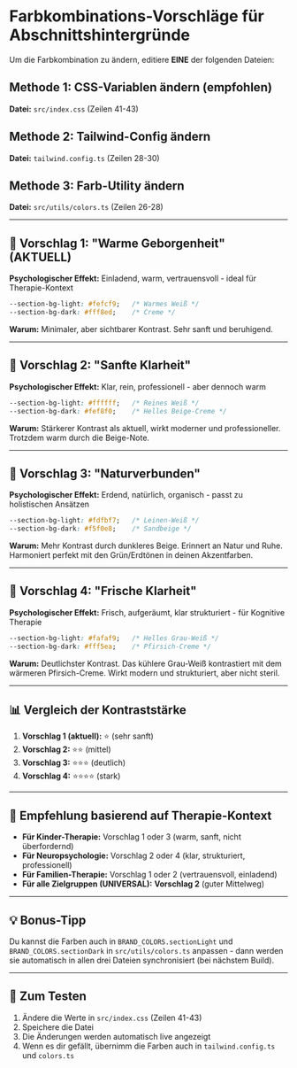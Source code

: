 # Farbkombinations-Vorschläge für Abschnittshintergründe

Um die Farbkombination zu ändern, editiere **EINE** der folgenden Dateien:

## Methode 1: CSS-Variablen ändern (empfohlen)
**Datei:** `src/index.css` (Zeilen 41-43)

## Methode 2: Tailwind-Config ändern  
**Datei:** `tailwind.config.ts` (Zeilen 28-30)

## Methode 3: Farb-Utility ändern
**Datei:** `src/utils/colors.ts` (Zeilen 26-28)

---

## 🎨 Vorschlag 1: "Warme Geborgenheit" (AKTUELL)
**Psychologischer Effekt:** Einladend, warm, vertrauensvoll - ideal für Therapie-Kontext

```css
--section-bg-light: #fefcf9;   /* Warmes Weiß */
--section-bg-dark: #fff8ed;    /* Creme */
```

**Warum:** Minimaler, aber sichtbarer Kontrast. Sehr sanft und beruhigend.

---

## 🎨 Vorschlag 2: "Sanfte Klarheit"
**Psychologischer Effekt:** Klar, rein, professionell - aber dennoch warm

```css
--section-bg-light: #ffffff;   /* Reines Weiß */
--section-bg-dark: #fef8f0;    /* Helles Beige-Creme */
```

**Warum:** Stärkerer Kontrast als aktuell, wirkt moderner und professioneller. Trotzdem warm durch die Beige-Note.

---

## 🎨 Vorschlag 3: "Naturverbunden"
**Psychologischer Effekt:** Erdend, natürlich, organisch - passt zu holistischen Ansätzen

```css
--section-bg-light: #fdfbf7;   /* Leinen-Weiß */
--section-bg-dark: #f5f0e8;    /* Sandbeige */
```

**Warum:** Mehr Kontrast durch dunkleres Beige. Erinnert an Natur und Ruhe. Harmoniert perfekt mit den Grün/Erdtönen in deinen Akzentfarben.

---

## 🎨 Vorschlag 4: "Frische Klarheit"
**Psychologischer Effekt:** Frisch, aufgeräumt, klar strukturiert - für Kognitive Therapie

```css
--section-bg-light: #fafaf9;   /* Helles Grau-Weiß */
--section-bg-dark: #fff5ea;    /* Pfirsich-Creme */
```

**Warum:** Deutlichster Kontrast. Das kühlere Grau-Weiß kontrastiert mit dem wärmeren Pfirsich-Creme. Wirkt modern und strukturiert, aber nicht steril.

---

## 📊 Vergleich der Kontraststärke

1. **Vorschlag 1 (aktuell):** ⭐ (sehr sanft)
2. **Vorschlag 2:** ⭐⭐ (mittel)
3. **Vorschlag 3:** ⭐⭐⭐ (deutlich)
4. **Vorschlag 4:** ⭐⭐⭐⭐ (stark)

---

## 🎯 Empfehlung basierend auf Therapie-Kontext

- **Für Kinder-Therapie:** Vorschlag 1 oder 3 (warm, sanft, nicht überfordernd)
- **Für Neuropsychologie:** Vorschlag 2 oder 4 (klar, strukturiert, professionell)
- **Für Familien-Therapie:** Vorschlag 1 oder 2 (vertrauensvoll, einladend)
- **Für alle Zielgruppen (UNIVERSAL):** **Vorschlag 2** (guter Mittelweg)

---

## 💡 Bonus-Tipp

Du kannst die Farben auch in `BRAND_COLORS.sectionLight` und `BRAND_COLORS.sectionDark` in `src/utils/colors.ts` anpassen - dann werden sie automatisch in allen drei Dateien synchronisiert (bei nächstem Build).

---

## 🧪 Zum Testen

1. Ändere die Werte in `src/index.css` (Zeilen 41-43)
2. Speichere die Datei
3. Die Änderungen werden automatisch live angezeigt
4. Wenn es dir gefällt, übernimm die Farben auch in `tailwind.config.ts` und `colors.ts`

